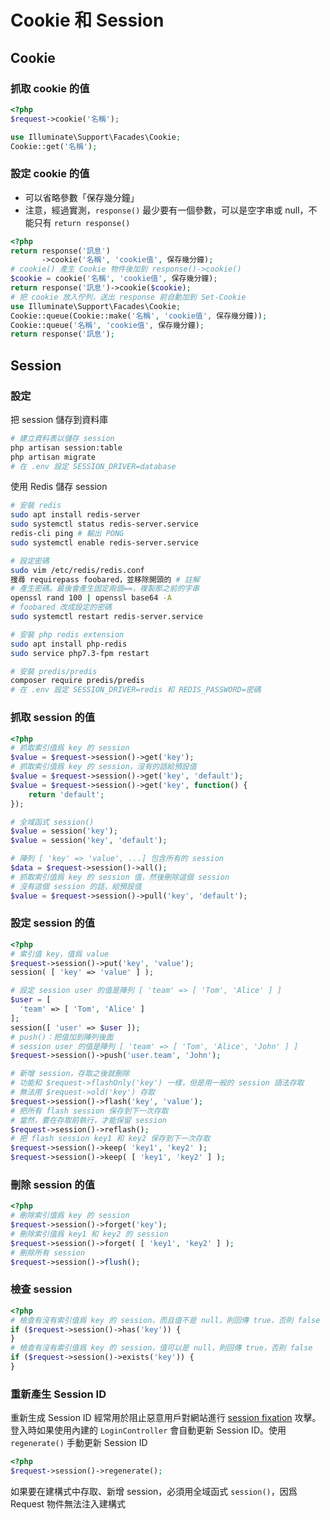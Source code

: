 # Cookie 和 Session

## Cookie

### 抓取 cookie 的值

``` php
<?php
$request->cookie('名稱');

use Illuminate\Support\Facades\Cookie;
Cookie::get('名稱');
```

### 設定 cookie 的值

- 可以省略參數「保存幾分鐘」
- 注意，經過實測，`response()` 最少要有一個參數，可以是空字串或 null，不能只有 `return response()`

``` php
<?php
return response('訊息')
       ->cookie('名稱', 'cookie值', 保存幾分鐘);
# cookie() 產生 Cookie 物件後加到 response()->cookie()
$cookie = cookie('名稱', 'cookie值', 保存幾分鐘);
return response('訊息')->cookie($cookie);
# 把 cookie 放入佇列，送出 response 前自動加到 Set-Cookie
use Illuminate\Support\Facades\Cookie;
Cookie::queue(Cookie::make('名稱', 'cookie值', 保存幾分鐘));
Cookie::queue('名稱', 'cookie值', 保存幾分鐘);
return response('訊息');
```

## Session

### 設定

把 session 儲存到資料庫

``` bash
# 建立資料表以儲存 session
php artisan session:table
php artisan migrate
# 在 .env 設定 SESSION_DRIVER=database
```

使用 Redis 儲存 session

``` bash
# 安裝 redis
sudo apt install redis-server
sudo systemctl status redis-server.service
redis-cli ping # 輸出 PONG
sudo systemctl enable redis-server.service

# 設定密碼
sudo vim /etc/redis/redis.conf
搜尋 requirepass foobared，並移除開頭的 # 註解
# 產生密碼。最後會產生固定兩個==，複製那之前的字串
openssl rand 100 | openssl base64 -A
# foobared 改成設定的密碼
sudo systemctl restart redis-server.service

# 安裝 php redis extension
sudo apt install php-redis
sudo service php7.3-fpm restart

# 安裝 predis/predis
composer require predis/predis
# 在 .env 設定 SESSION_DRIVER=redis 和 REDIS_PASSWORD=密碼
```

### 抓取 session 的值

``` php
<?php
# 抓取索引值爲 key 的 session
$value = $request->session()->get('key');
# 抓取索引值爲 key 的 session，沒有的話給預設值
$value = $request->session()->get('key', 'default');
$value = $request->session()->get('key', function() {
    return 'default';
});

# 全域函式 session()
$value = session('key');
$value = session('key', 'default');

# 陣列 [ 'key' => 'value', ...] 包含所有的 session
$data = $request->session()->all();
# 抓取索引值爲 key 的 session 值，然後刪除這個 session
# 沒有這個 session 的話，給預設值
$value = $request->session()->pull('key', 'default');
```

### 設定 session 的值

``` php
<?php
# 索引值 key，值爲 value
$request->session()->put('key', 'value');
session( [ 'key' => 'value' ] );

# 設定 session user 的值是陣列 [ 'team' => [ 'Tom', 'Alice' ] ]
$user = [
  'team' => [ 'Tom', 'Alice' ]
];
session([ 'user' => $user ]);
# push()：把值加到陣列後面
# session user 的值是陣列 [ 'team' => [ 'Tom', 'Alice', 'John' ] ]
$request->session()->push('user.team', 'John');

# 新增 session，存取之後就刪除
# 功能和 $request->flashOnly('key') 一樣，但是用一般的 session 語法存取
# 無法用 $request->old('key') 存取
$request->session()->flash('key', 'value');
# 把所有 flash session 保存到下一次存取
# 當然，要在存取前執行，才能保留 session
$request->session()->reflash();
# 把 flash session key1 和 key2 保存到下一次存取
$request->session()->keep( 'key1', 'key2' );
$request->session()->keep( [ 'key1', 'key2' ] );
```

### 刪除 session 的值

``` php
<?php
# 刪除索引值爲 key 的 session
$request->session()->forget('key');
# 刪除索引值爲 key1 和 key2 的 session
$request->session()->forget( [ 'key1', 'key2' ] );
# 刪除所有 session
$request->session()->flush();
```

### 檢查 session

``` php
<?php
# 檢查有沒有索引值爲 key 的 session，而且值不是 null，則回傳 true，否則 false
if ($request->session()->has('key')) {
}
# 檢查有沒有索引值爲 key 的 session，值可以是 null，則回傳 true，否則 false
if ($request->session()->exists('key')) {
}
```

### 重新產生 Session ID

重新生成 Session ID 經常用於阻止惡意用戶對網站進行 [session fixation](https://en.wikipedia.org/wiki/Session_fixation) 攻擊。登入時如果使用內建的 `LoginController` 會自動更新 Session ID。使用 `regenerate()` 手動更新 Session ID
``` php
<?php
$request->session()->regenerate();
```

如果要在建構式中存取、新增 session，必須用全域函式 `session()`，因爲 Request 物件無法注入建構式